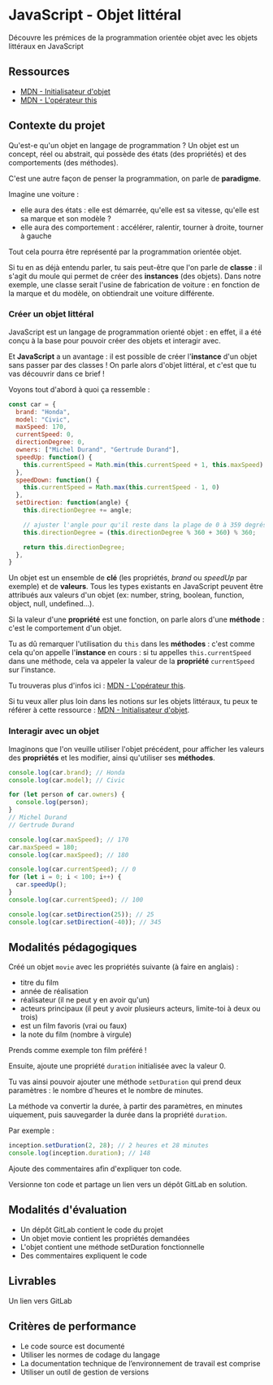 # JavaScript - Objet littéral

Découvre les prémices de la programmation orientée objet avec les objets littéraux en JavaScript

## Ressources

- [MDN - Initialisateur d'objet](https://developer.mozilla.org/fr/docs/Web/JavaScript/Reference/Operators/Object_initializer)
- [MDN - L'opérateur this](https://developer.mozilla.org/fr/docs/Web/JavaScript/Reference/Operators/this)

## Contexte du projet

Qu'est-e qu'un objet en langage de programmation ? Un objet est un concept, réel ou abstrait, qui possède des états (des propriétés) et des comportements (des méthodes).

C'est une autre façon de penser la programmation, on parle de **paradigme**.

Imagine une voiture :

- elle aura des états : elle est démarrée, qu'elle est sa vitesse, qu'elle est sa marque et son modèle ?
- elle aura des comportement : accélérer, ralentir, tourner à droite, tourner à gauche

Tout cela pourra être représenté par la programmation orientée objet.

Si tu en as déjà entendu parler, tu sais peut-être que l'on parle de **classe** : il s'agit du moule qui permet de créer des **instances** (des objets). Dans notre exemple, une classe serait l'usine de fabrication de voiture : en fonction de la marque et du modèle, on obtiendrait une voiture différente.

### Créer un objet littéral

JavaScript est un langage de programmation orienté objet : en effet, il a été conçu à la base pour pouvoir créer des objets et interagir avec.

Et **JavaScript** a un avantage : il est possible de créer l'**instance** d'un objet sans passer par des classes ! On parle alors d'objet littéral, et c'est que tu vas découvrir dans ce brief !

Voyons tout d'abord à quoi ça ressemble :

```js
const car = {
  brand: "Honda",
  model: "Civic",
  maxSpeed: 170,
  currentSpeed: 0,
  directionDegree: 0,
  owners: ["Michel Durand", "Gertrude Durand"],
  speedUp: function() {
    this.currentSpeed = Math.min(this.currentSpeed + 1, this.maxSpeed)
  },
  speedDown: function() {
    this.currentSpeed = Math.max(this.currentSpeed - 1, 0)
  },
  setDirection: function(angle) {
    this.directionDegree += angle;

    // ajuster l'angle pour qu'il reste dans la plage de 0 à 359 degrés
    this.directionDegree = (this.directionDegree % 360 + 360) % 360;

    return this.directionDegree;
  },
}
```

Un objet est un ensemble de **clé** (les propriétés, *brand* ou *speedUp* par exemple) et de **valeurs**. Tous les types existants en JavaScript peuvent être attribués aux valeurs d'un objet (ex: number, string, boolean, function, object, null, undefined...).

Si la valeur d'une **propriété** est une fonction, on parle alors d'une **méthode** : c'est le comportement d'un objet.

Tu as dû remarquer l'utilisation du `this` dans les **méthodes** : c'est comme cela qu'on appelle l'**instance** en cours : si tu appelles `this.currentSpeed` dans une méthode, cela va appeler la valeur de la **propriété** `currentSpeed` sur l'instance.

Tu trouveras plus d'infos ici : [MDN - L'opérateur this](https://developer.mozilla.org/fr/docs/Web/JavaScript/Reference/Operators/this).

Si tu veux aller plus loin dans les notions sur les objets littéraux, tu peux te référer à cette ressource : [MDN - Initialisateur d'objet](https://developer.mozilla.org/fr/docs/Web/JavaScript/Reference/Operators/Object_initializer).

### Interagir avec un objet

Imaginons que l'on veuille utiliser l'objet précédent, pour afficher les valeurs des **propriétés** et les modifier, ainsi qu'utiliser ses **méthodes**.

```js
console.log(car.brand); // Honda
console.log(car.model); // Civic

for (let person of car.owners) {
  console.log(person);
}
// Michel Durand
// Gertrude Durand

console.log(car.maxSpeed); // 170
car.maxSpeed = 180;
console.log(car.maxSpeed); // 180

console.log(car.currentSpeed); // 0
for (let i = 0; i < 100; i++) {
  car.speedUp();
}
console.log(car.currentSpeed); // 100

console.log(car.setDirection(25)); // 25
console.log(car.setDirection(-40)); // 345
```

## Modalités pédagogiques

Créé un objet `movie` avec les propriétés suivante (à faire en anglais) :

- titre du film
- année de réalisation
- réalisateur (il ne peut y en avoir qu'un)
- acteurs principaux (il peut y avoir plusieurs acteurs, limite-toi à deux ou trois)
- est un film favoris (vrai ou faux)
- la note du film (nombre à virgule)

Prends comme exemple ton film préféré !

Ensuite, ajoute une propriété `duration` initialisée avec la valeur 0.

Tu vas ainsi pouvoir ajouter une méthode `setDuration` qui prend deux paramètres : le nombre d'heures et le nombre de minutes.

La méthode va convertir la durée, à partir des paramètres, en minutes uiquement, puis sauvegarder la durée dans la propriété `duration`.

Par exemple :

```js
inception.setDuration(2, 28); // 2 heures et 28 minutes
console.log(inception.duration); // 148
```
Ajoute des commentaires afin d'expliquer ton code.

Versionne ton code et partage un lien vers un dépôt GitLab en solution.

## Modalités d'évaluation

- Un dépôt GitLab contient le code du projet
- Un objet movie contient les propriétés demandées
- L'objet contient une méthode setDuration fonctionnelle
- Des commentaires expliquent le code

## Livrables

Un lien vers GitLab

## Critères de performance

- Le code source est documenté
- Utiliser les normes de codage du langage
- La documentation technique de l’environnement de travail est comprise
- Utiliser un outil de gestion de versions